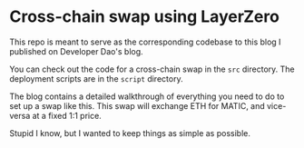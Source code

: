 # Cross-chain swap using LayerZero

This repo is meant to serve as the corresponding codebase to this blog I published on Developer Dao's blog.

You can check out the code for a cross-chain swap in the `src` directory. The deployment scripts are in the `script` directory.

The blog contains a detailed walkthrough of everything you need to do to set up a swap like this.
This swap will exchange ETH for MATIC, and vice-versa at a fixed 1:1 price.

Stupid I know, but I wanted to keep things as simple as possible.
